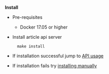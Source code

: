 **Install**

- Pre-requisites
    - Docker 17.05 or higher

- Install article api server

        make install

- If installation successful jump to [API usage](usage.md)
- If installation fails try [installing manually](development.md)
